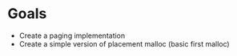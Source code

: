 Goals
=========

* Create a paging implementation
* Create a simple version of placement malloc (basic first malloc)